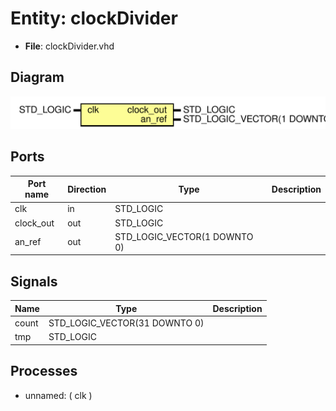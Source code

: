 
# Entity: clockDivider 
- **File**: clockDivider.vhd

## Diagram
![Diagram](clockDivider.svg "Diagram")
## Ports

| Port name | Direction | Type                         | Description |
| --------- | --------- | ---------------------------- | ----------- |
| clk       | in        | STD_LOGIC                    |             |
| clock_out | out       | STD_LOGIC                    |             |
| an_ref    | out       | STD_LOGIC_VECTOR(1 DOWNTO 0) |             |

## Signals

| Name  | Type                          | Description |
| ----- | ----------------------------- | ----------- |
| count | STD_LOGIC_VECTOR(31 DOWNTO 0) |             |
| tmp   | STD_LOGIC                     |             |

## Processes
- unnamed: ( clk )

